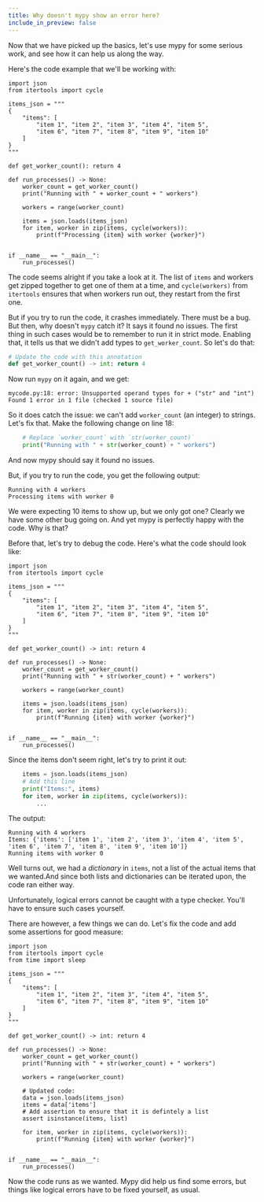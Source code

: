```yaml
---
title: Why doesn't mypy show an error here?
include_in_preview: false
---
```


Now that we have picked up the basics, let's use mypy for some serious work, and
see how it can help us along the way.

Here's the code example that we'll be working with:

```{.python .example .mypy-strict}
import json
from itertools import cycle

items_json = """
{
    "items": [
        "item 1", "item 2", "item 3", "item 4", "item 5",
        "item 6", "item 7", "item 8", "item 9", "item 10"
    ]
}
"""

def get_worker_count(): return 4

def run_processes() -> None:
    worker_count = get_worker_count()
    print("Running with " + worker_count + " workers")

    workers = range(worker_count)

    items = json.loads(items_json)
    for item, worker in zip(items, cycle(workers)):
        print(f"Processing {item} with worker {worker}")


if __name__ == "__main__":
    run_processes()
```

The code seems alright if you take a look at it. The list of `items` and workers
get zipped together to get one of them at a time, and `cycle(workers)` from
`itertools` ensures that when workers run out, they restart from the first one.

But if you try to run the code, it crashes immediately. There must be a bug. But
then, why doesn't `mypy` catch it? It says it found no issues. The first thing
in such cases would be to remember to run it in strict mode. Enabling that, it
tells us that we didn't add types to `get_worker_count`. So let's do that:

```python
# Update the code with this annotation
def get_worker_count() -> int: return 4
```

Now run `mypy` on it again, and we get:

```console
mycode.py:18: error: Unsupported operand types for + ("str" and "int")
Found 1 error in 1 file (checked 1 source file)
```

So it does catch the issue: we can't add `worker_count` (an integer) to strings.
Let's fix that. Make the following change on line 18:

```python
    # Replace `worker_count` with `str(worker_count)`
    print("Running with " + str(worker_count) + " workers")
```

And now mypy should say it found no issues.

But, if you try to run the code, you get the following output:

```console
Running with 4 workers
Processing items with worker 0
```

We were expecting 10 items to show up, but we only got one? Clearly we have some
other bug going on. And yet mypy is perfectly happy with the code. Why is that?

Before that, let's try to debug the code. Here's what the code should look like:

```{.python .example .mypy-strict}
import json
from itertools import cycle

items_json = """
{
    "items": [
        "item 1", "item 2", "item 3", "item 4", "item 5",
        "item 6", "item 7", "item 8", "item 9", "item 10"
    ]
}
"""

def get_worker_count() -> int: return 4

def run_processes() -> None:
    worker_count = get_worker_count()
    print("Running with " + str(worker_count) + " workers")

    workers = range(worker_count)

    items = json.loads(items_json)
    for item, worker in zip(items, cycle(workers)):
        print(f"Running {item} with worker {worker}")


if __name__ == "__main__":
    run_processes()
```

Since the items don't seem right, let's try to print it out:

```python
    items = json.loads(items_json)
    # Add this line
    print("Items:", items)
    for item, worker in zip(items, cycle(workers)):
        ...
```

The output:

```console
Running with 4 workers
Items: {'items': ['item 1', 'item 2', 'item 3', 'item 4', 'item 5', 'item 6', 'item 7', 'item 8', 'item 9', 'item 10']}
Running items with worker 0
```

Well turns out, we had a _dictionary_ in `items`, not a list of the actual items
that we wanted.And since both lists and dictionaries can be iterated upon, the
code ran either way.

Unfortunately, logical errors cannot be caught with a type checker. You'll have
to ensure such cases yourself.

There are however, a few things we can do. Let's fix the code and add some
assertions for good measure:

```{.python .example .mypy-strict}
import json
from itertools import cycle
from time import sleep

items_json = """
{
    "items": [
        "item 1", "item 2", "item 3", "item 4", "item 5",
        "item 6", "item 7", "item 8", "item 9", "item 10"
    ]
}
"""

def get_worker_count() -> int: return 4

def run_processes() -> None:
    worker_count = get_worker_count()
    print("Running with " + str(worker_count) + " workers")

    workers = range(worker_count)

    # Updated code:
    data = json.loads(items_json)
    items = data['items']
    # Add assertion to ensure that it is defintely a list
    assert isinstance(items, list)

    for item, worker in zip(items, cycle(workers)):
        print(f"Running {item} with worker {worker}")


if __name__ == "__main__":
    run_processes()
```

Now the code runs as we wanted. Mypy did help us find some errors, but things
like logical errors have to be fixed yourself, as usual.
